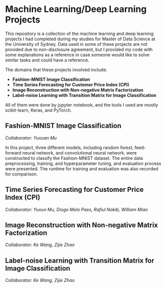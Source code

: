 # Machine Learning/Deep Learning Projects

This repository is a collection of the machine learning and deep learning projects I had completed during my studies for Master of Data Science at the University of Sydney. Data used in some of these projects are not provided due to non-disclosure agreement, but I provided my code with some explanations as a reference in case someone would like to solve similar tasks and could have a reference.

The domains that these projects involved include:

- **Fashion-MNIST Image Classification**
- **Time Series Forecasting for Customer Price Index (CPI)**
- **Image Reconstruction with Non-negative Matrix Factorization**
- **Label-noise Learning with Transition Matrix for Image Classification**

All of them were done by jupyter notebook, and the tools I used are mostly scikit-learn, Keras, and PyTorch.

## Fashion-MNIST Image Classification

*Collaborator: Yuxuan Mu*

In this project, three different models, including random forest, feed-forward neural network, and convolutional neural network, were constructed to classify the Fashion-MNIST dataset. The entire data preprocessing, training, and hyperparameter tuning, and evaluation process were presented. The runtime for training and evaluation was also recorded for comparison.



## Time Series Forecasting for Customer Price Index (CPI)

*Collaborator: Yuxun Mu, Diogo Melo Paes, Rafiul Nakib, William Miao*


## Image Reconstruction with Non-negative Matrix Factorization

*Collaborator: Ke Wang, Zijie Zhao*

## Label-noise Learning with Transition Matrix for Image Classification

*Collaborator: Ke Wang, Zijie Zhao*
